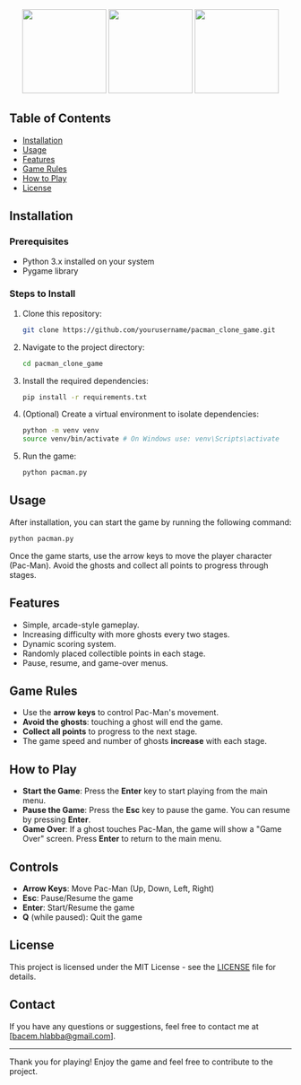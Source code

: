 <div align="center">
  <img src="https://github.com/user-attachments/assets/8fd4a46b-b7fc-4a94-8f64-2c9709bc380b" width="150" />
  <img src="https://github.com/user-attachments/assets/1e9ab86d-c426-4cec-831d-bffd786e4774" width="150" />
  <img src="https://github.com/user-attachments/assets/5f6383ba-3902-4cb8-b9dc-0f4dee2f8792" width="150" />
</div>

## Table of Contents
- [Installation](#installation)
- [Usage](#usage)
- [Features](#features)
- [Game Rules](#game-rules)
- [How to Play](#how-to-play)
- [License](#license)

## Installation

### Prerequisites
- Python 3.x installed on your system
- Pygame library

### Steps to Install

1. Clone this repository:
   ```sh
   git clone https://github.com/yourusername/pacman_clone_game.git
   ```
2. Navigate to the project directory:
   ```sh
   cd pacman_clone_game
   ```
3. Install the required dependencies:
   ```sh
   pip install -r requirements.txt
   ```
4. (Optional) Create a virtual environment to isolate dependencies:
   ```sh
   python -m venv venv
   source venv/bin/activate # On Windows use: venv\Scripts\activate
   ```
5. Run the game:
   ```sh
   python pacman.py
   ```

## Usage
After installation, you can start the game by running the following command:
```sh
python pacman.py
```

Once the game starts, use the arrow keys to move the player character (Pac-Man). Avoid the ghosts and collect all points to progress through stages.

## Features
- Simple, arcade-style gameplay.
- Increasing difficulty with more ghosts every two stages.
- Dynamic scoring system.
- Randomly placed collectible points in each stage.
- Pause, resume, and game-over menus.

## Game Rules
- Use the **arrow keys** to control Pac-Man's movement.
- **Avoid the ghosts**: touching a ghost will end the game.
- **Collect all points** to progress to the next stage.
- The game speed and number of ghosts **increase** with each stage.

## How to Play
- **Start the Game**: Press the **Enter** key to start playing from the main menu.
- **Pause the Game**: Press the **Esc** key to pause the game. You can resume by pressing **Enter**.
- **Game Over**: If a ghost touches Pac-Man, the game will show a "Game Over" screen. Press **Enter** to return to the main menu.

## Controls
- **Arrow Keys**: Move Pac-Man (Up, Down, Left, Right)
- **Esc**: Pause/Resume the game
- **Enter**: Start/Resume the game
- **Q** (while paused): Quit the game

## License
This project is licensed under the MIT License - see the [LICENSE](LICENSE) file for details.

## Contact
If you have any questions or suggestions, feel free to contact me at [bacem.hlabba@gmail.com].

---

Thank you for playing! Enjoy the game and feel free to contribute to the project.
